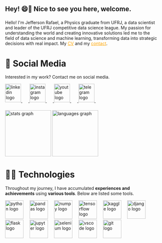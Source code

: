 <h2 align="left">Hey! 😄👋 Nice to see you here, welcome.</h2>

###

<p>
Hello! I'm Jefferson Rafael, a Physics graduate from UFRJ, a data scientist and leader of the UFRJ competitive data science league. My passion for understanding the world and creating innovative solutions led me to the field of data science and machine learning, transforming data into strategic decisions with real impact. My <a href="https://github.com/jeffersonrafael" target="_blank" style="color: orange; text-decoration: underline;">CV</a> and my <a href="https://linktr.ee/jefferson_rafael" target="_blank" style="color: orange; text-decoration: underline;">contact</a>.
</p>

###

# 📱 **Social Media**

Interested in my work? Contact me on social media.

<div align="left">
  <a href="https://www.linkedin.com/in/jefferson-rafael" target="_blank">
    <img src="https://raw.githubusercontent.com/maurodesouza/profile-readme-generator/master/src/assets/icons/social/linkedin/default.svg" width="52" height="60" alt="linkedin logo">
    <img width="20">
  </a>
  
  <a href="https://www.instagram.com/jeffersonrafa_/" target="_blank">
    <img src="https://raw.githubusercontent.com/maurodesouza/profile-readme-generator/master/src/assets/icons/social/instagram/default.svg" width="52" height="60" alt="instagram logo">
    <img width="20">
  </a>
  
  <a href="https://www.youtube.com/@Gradiente_Descendente" target="_blank">
    <img src="https://raw.githubusercontent.com/maurodesouza/profile-readme-generator/master/src/assets/icons/social/youtube/default.svg" width="52" height="60" alt="youtube logo">
    <img width="20">
  </a>
  
  <a href="https://t.me/jefferson_rafael2" target="_blank">
    <img src="https://raw.githubusercontent.com/maurodesouza/profile-readme-generator/master/src/assets/icons/social/telegram/default.svg" width="52" height="60" alt="telegram logo">
    <img width="20">
  </a>
</div>

###

<div align="left">
  <img src="https://github-readme-stats.vercel.app/api?username=jeffersonrafael&hide_title=false&hide_rank=false&show_icons=true&include_all_commits=true&count_private=true&disable_animations=false&theme=jolly&locale=en&hide_border=true&order=1" height="150" alt="stats graph"  />
  <img src="https://github-readme-stats.vercel.app/api/top-langs?username=jeffersonrafael&locale=en&hide_title=false&layout=compact&card_width=320&langs_count=5&theme=jolly&hide_border=true&order=2" height="150" alt="languages graph"  />
</div>

###

# 👨‍💻 **Technologies**

Throughout my journey, I have accumulated **experiences and achievements** using **various tools**. Below are listed some tools.

<div align="left">
  <img src="https://cdn.jsdelivr.net/gh/devicons/devicon/icons/python/python-original.svg" height="60" alt="python logo">
  <img width="12">
  <img src="https://cdn.jsdelivr.net/gh/devicons/devicon/icons/pandas/pandas-original.svg" height="60" alt="pandas logo">
  <img width="12">
  <img src="https://cdn.jsdelivr.net/gh/devicons/devicon/icons/numpy/numpy-original.svg" height="60" alt="numpy logo">
  <img width="12">
  <img src="https://skillicons.dev/icons?i=tensorflow" height="60" alt="tensorflow logo">
  <img width="12">
  <img src="https://cdn.jsdelivr.net/gh/devicons/devicon/icons/kaggle/kaggle-original.svg" height="60" alt="kaggle logo">
  <img width="12">
  <img src="https://cdn.jsdelivr.net/gh/devicons/devicon/icons/django/django-plain.svg" height="60" alt="django logo">
  <img width="12">
  <img src="https://skillicons.dev/icons?i=flask" height="60" alt="flask logo">
  <img width="12">
  <img src="https://cdn.simpleicons.org/jupyter/F37626" height="60" alt="jupyter logo">
  <img width="12">
  <img src="https://skillicons.dev/icons?i=selenium" height="60" alt="selenium logo">
  <img width="12">
  <img src="https://skillicons.dev/icons?i=vscode" height="60" alt="vscode logo">
  <img width="12">
  <img src="https://cdn.jsdelivr.net/gh/devicons/devicon/icons/git/git-original.svg" height="60" alt="git logo">
</div>

###

<!---<img src="https://raw.githubusercontent.com/jeffersonrafael/jeffersonrafael/output/snake.svg" alt="Snake animation" />--->

###
